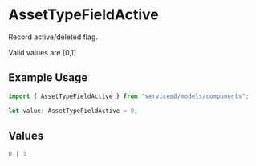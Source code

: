 # AssetTypeFieldActive

Record active/deleted flag. 

Valid values are [0,1]

## Example Usage

```typescript
import { AssetTypeFieldActive } from "servicem8/models/components";

let value: AssetTypeFieldActive = 0;
```

## Values

```typescript
0 | 1
```
